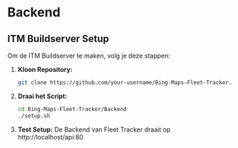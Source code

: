# Backend

## ITM Buildserver Setup

Om de ITM Buildserver te maken, volg je deze stappen:

1. **Kloon Repository:**
    ```bash
    git clone https://github.com/your-username/Bing-Maps-Fleet-Tracker.git](https://github.com/GuidoAsbroek/FTS.git
    ```

2. **Draai het Script:**
    ```bash
    cd Bing-Maps-Fleet-Tracker/Backend
    ./setup.sh
    ```

3. **Test Setup:**
    De Backend van Fleet Tracker draait op http://localhost/api:80
